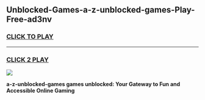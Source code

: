 
## Unblocked-Games-a-z-unblocked-games-Play-Free-ad3nv
<h3>
<a href="https://premium76.site?title=a-z-unblocked-games&ref=19M">CLICK TO PLAY</a></h3>
<hr>

<h3>
<a href="https://premium76.site?title=a-z-unblocked-games&ref=19M">CLICK 2 PLAY</a>
  
</h3>

<a href="https://premium76.site?title=a-z-unblocked-games&ref=19M"><img src="https://clearcache.store/games.png"></a>


**a-z-unblocked-games games unblocked: Your Gateway to Fun and Accessible Online Gaming**
